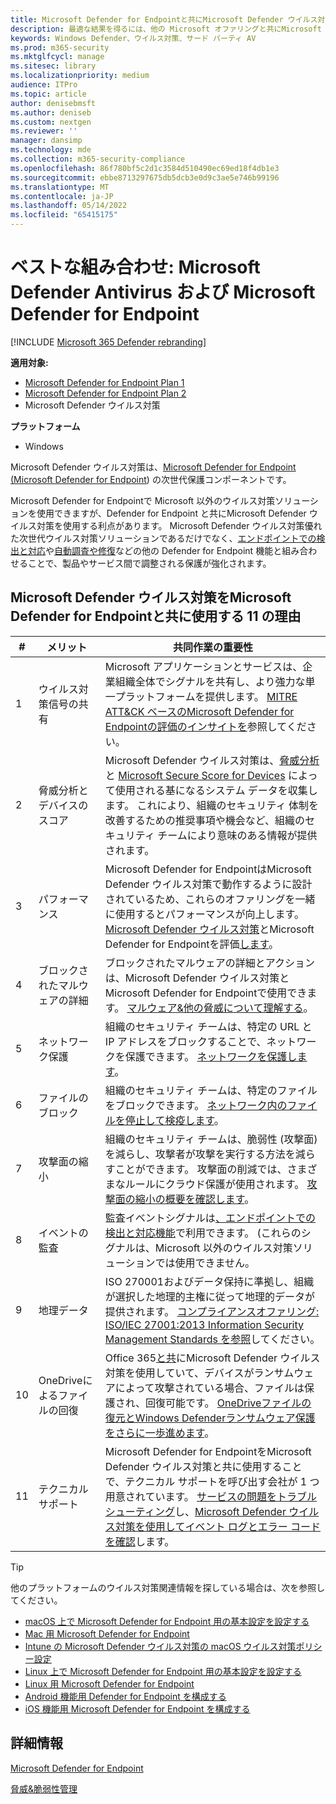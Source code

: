 ```yaml
---
title: Microsoft Defender for Endpointと共にMicrosoft Defender ウイルス対策を使用する必要がある理由
description: 最適な結果を得るには、他の Microsoft オファリングと共にMicrosoft Defender ウイルス対策を使用します。
keywords: Windows Defender、ウイルス対策、サード パーティ AV
ms.prod: m365-security
ms.mktglfcycl: manage
ms.sitesec: library
ms.localizationpriority: medium
audience: ITPro
ms.topic: article
author: denisebmsft
ms.author: deniseb
ms.custom: nextgen
ms.reviewer: ''
manager: dansimp
ms.technology: mde
ms.collection: m365-security-compliance
ms.openlocfilehash: 86f780bf5c2d1c3584d510490ec69ed18f4db1e3
ms.sourcegitcommit: ebbe8713297675db5dcb3e0d9c3ae5e746b99196
ms.translationtype: MT
ms.contentlocale: ja-JP
ms.lasthandoff: 05/14/2022
ms.locfileid: "65415175"
---
```

# <a name="better-together-microsoft-defender-antivirus-and-microsoft-defender-for-endpoint"></a>ベストな組み合わせ: Microsoft Defender Antivirus および Microsoft Defender for Endpoint

[!INCLUDE [Microsoft 365 Defender rebranding](../../includes/microsoft-defender.md)]


**適用対象:**

- [Microsoft Defender for Endpoint Plan 1](https://go.microsoft.com/fwlink/p/?linkid=2154037)
- [Microsoft Defender for Endpoint Plan 2](https://go.microsoft.com/fwlink/p/?linkid=2154037)
- Microsoft Defender ウイルス対策

**プラットフォーム**
- Windows

Microsoft Defender ウイルス対策は、[Microsoft Defender for Endpoint (Microsoft Defender for Endpoint](/microsoft-365/security/defender-endpoint/microsoft-defender-endpoint)) の次世代保護コンポーネントです。

Microsoft Defender for Endpointで Microsoft 以外のウイルス対策ソリューションを使用できますが、Defender for Endpoint と共にMicrosoft Defender ウイルス対策を使用する利点があります。 Microsoft Defender ウイルス対策優れた次世代ウイルス対策ソリューションであるだけでなく、[エンドポイントでの検出と対応](/microsoft-365/security/defender-endpoint/overview-endpoint-detection-response)や[自動調査や修復](/microsoft-365/security/defender-endpoint/automated-investigations)などの他の Defender for Endpoint 機能と組み合わせることで、製品やサービス間で調整される保護が強化されます。

## <a name="11-reasons-to-use-microsoft-defender-antivirus-together-with-microsoft-defender-for-endpoint"></a>Microsoft Defender ウイルス対策をMicrosoft Defender for Endpointと共に使用する 11 の理由

|#|メリット|共同作業の重要性|
|--|--|--|
|1|ウイルス対策信号の共有|Microsoft アプリケーションとサービスは、企業組織全体でシグナルを共有し、より強力な単一プラットフォームを提供します。 [MITRE ATT&CK ベースのMicrosoft Defender for Endpointの評価のインサイトを](https://www.microsoft.com/security/blog/2018/12/03/insights-from-the-mitre-attack-based-evaluation-of-windows-defender-atp/)参照してください。|
|2|脅威分析とデバイスのスコア|Microsoft Defender ウイルス対策は、[脅威分析](/microsoft-365/security/defender-endpoint/threat-analytics)と [Microsoft Secure Score for Devices](/microsoft-365/security/defender-endpoint/tvm-microsoft-secure-score-devices) によって使用される基になるシステム データを収集します。 これにより、組織のセキュリティ 体制を改善するための推奨事項や機会など、組織のセキュリティ チームにより意味のある情報が提供されます。|
|3|パフォーマンス|Microsoft Defender for EndpointはMicrosoft Defender ウイルス対策で動作するように設計されているため、これらのオファリングを一緒に使用するとパフォーマンスが向上します。 [Microsoft Defender ウイルス対策](evaluate-microsoft-defender-antivirus.md)とMicrosoft Defender for Endpointを評価[します](/microsoft-365/security/defender-endpoint/evaluate-mde)。|
|4|ブロックされたマルウェアの詳細|ブロックされたマルウェアの詳細とアクションは、Microsoft Defender ウイルス対策とMicrosoft Defender for Endpointで使用できます。 [マルウェア&他の脅威について理解する](/windows/security/threat-protection/intelligence/understanding-malware)。|
|5|ネットワーク保護|組織のセキュリティ チームは、特定の URL と IP アドレスをブロックすることで、ネットワークを保護できます。 [ネットワークを保護します](/microsoft-365/security/defender-endpoint/network-protection)。|
|6 |ファイルのブロック|組織のセキュリティ チームは、特定のファイルをブロックできます。 [ネットワーク内のファイルを停止して検疫します](/microsoft-365/security/defender-endpoint/respond-file-alerts#stop-and-quarantine-files-in-your-network)。|
|7 |攻撃面の縮小|組織のセキュリティ チームは、脆弱性 (攻撃面) を減らし、攻撃者が攻撃を実行する方法を減らすことができます。 攻撃面の削減では、さまざまなルールにクラウド保護が使用されます。 [攻撃面の縮小の概要を確認します](/microsoft-365/security/defender-endpoint/overview-attack-surface-reduction)。|
|8 |イベントの監査|監査イベントシグナルは[、エンドポイントでの検出と対応機能](/microsoft-365/security/defender-endpoint/overview-endpoint-detection-response)で利用できます。 (これらのシグナルは、Microsoft 以外のウイルス対策ソリューションでは使用できません。|
|9 |地理データ|ISO 270001およびデータ保持に準拠し、組織が選択した地理的主権に従って地理的データが提供されます。 [コンプライアンスオファリング: ISO/IEC 27001:2013 Information Security Management Standards を参照](/microsoft-365/compliance/offering-iso-27001)してください。|
|10|OneDriveによるファイルの回復|Office 365[と共](/Office365/Enterprise)にMicrosoft Defender ウイルス対策を使用していて、デバイスがランサムウェアによって攻撃されている場合、ファイルは保護され、回復可能です。 [OneDriveファイルの復元とWindows Defenderランサムウェア保護をさらに一歩進めます](https://techcommunity.microsoft.com/t5/Microsoft-OneDrive-Blog/OneDrive-Files-Restore-and-Windows-Defender-takes-ransomware/ba-p/188001)。|
|11|テクニカル サポート|Microsoft Defender for EndpointをMicrosoft Defender ウイルス対策と共に使用することで、テクニカル サポートを呼び出す会社が 1 つ用意されています。 [サービスの問題をトラブルシューティング](/microsoft-365/security/defender-endpoint/troubleshoot-mdatp)し、[Microsoft Defender ウイルス対策を使用してイベント ログとエラー コードを確認](troubleshoot-microsoft-defender-antivirus.md)します。|

> [!TIP]
> 他のプラットフォームのウイルス対策関連情報を探している場合は、次を参照してください。
> - [macOS 上で Microsoft Defender for Endpoint 用の基本設定を設定する](mac-preferences.md)
> - [Mac 用 Microsoft Defender for Endpoint](microsoft-defender-endpoint-mac.md)
> - [Intune の Microsoft Defender ウイルス対策の macOS ウイルス対策ポリシー設定](/mem/intune/protect/antivirus-microsoft-defender-settings-macos)
> - [Linux 上で Microsoft Defender for Endpoint 用の基本設定を設定する](linux-preferences.md)
> - [Linux 用 Microsoft Defender for Endpoint](microsoft-defender-endpoint-linux.md)
> - [Android 機能用 Defender for Endpoint を構成する](android-configure.md)
> - [iOS 機能用 Microsoft Defender for Endpoint を構成する](ios-configure-features.md)

## <a name="learn-more"></a>詳細情報

[Microsoft Defender for Endpoint](/microsoft-365/security/defender-endpoint/microsoft-defender-endpoint)

[脅威&脆弱性管理](/microsoft-365/security/defender-endpoint/next-gen-threat-and-vuln-mgt)
